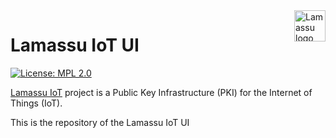 <a href="https://www.lamassu.io/">
    <img src="https://www.lamassu.io/assets/brand/lamassu-brand.png" alt="Lamassu logo" title="Lamassu" align="right" height="50" />
</a>

Lamassu IoT UI
=======
[![License: MPL 2.0](https://img.shields.io/badge/License-MPL%202.0-blue.svg)](http://www.mozilla.org/MPL/2.0/index.txt)

[Lamassu IoT](https://www.lamassu.io) project is a Public Key Infrastructure (PKI) for the Internet of Things (IoT).

This is the repository of the Lamassu IoT UI 
